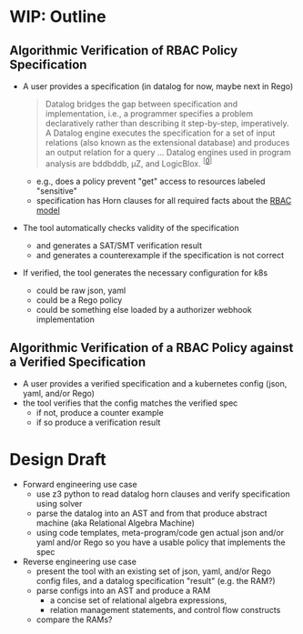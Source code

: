 # WIP: Outline

## Algorithmic Verification of RBAC Policy Specification
* A user provides a specification (in datalog for now, maybe next in Rego) 
  > Datalog bridges the gap between specification and implementation, i.e., a programmer specifies a problem 
  declaratively rather than describing it step-by-step, imperatively. A Datalog engine executes
  the specification for a set of input relations (also known as the extensional database) and produces an output 
  relation for a query ... Datalog engines used in program analysis are bddbddb, µZ, and LogicBlox. <sup>[[0]]</sup>

  * e.g., does a policy prevent "get" access to resources labeled "sensitive"
  * specification has Horn clauses for all required facts about the [RBAC model](/rbac/k8s-rbac-set-model.md)
* The tool automatically checks validity of the specification
  * and generates a SAT/SMT verification result
  * and generates a counterexample if the specification is not correct
* If verified, the tool generates the necessary configuration for k8s
  * could be raw json, yaml
  * could be a Rego policy
  * could be something else loaded by a authorizer webhook implementation

## Algorithmic Verification of a RBAC Policy against a Verified Specification
* A user provides a verified specification and a kubernetes config (json, yaml, and/or Rego)
* the tool verifies that the config matches the verified spec
  * if not, produce a counter example
  * if so produce a verification result
  
 # Design Draft
 
 * Forward engineering use case
   * use z3 python to read datalog horn clauses and verify specification using solver
   * parse the datalog into an AST and from that produce abstract machine (aka Relational Algebra Machine)
   * using code templates, meta-program/code gen actual json and/or yaml and/or Rego so you have a usable policy that implements the spec
 * Reverse engineering use case
   * present the tool with an existing set of json, yaml, and/or Rego config files, and a datalog specification "result" (e.g. the RAM?)
   * parse configs into an AST and produce a RAM
     * a concise set of relational algebra expressions,
     * relation management statements, and control flow constructs
   * compare the RAMs?
   
[0]: https://souffle-lang.github.io/pdf/cc.pdf
